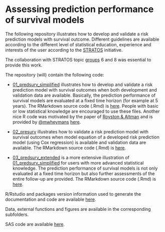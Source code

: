 # Assessing prediction performance of survival models
The following repository illustrates how to develop and validate a risk prediction models with survival outcome.
Different guidelines are available according to the different level of statistical education, experience and interests of the user according to the [STRATOS](https://www.stratos-initiative.org/) initiative.

The collaboration with STRATOS topic [groups](https://www.stratos-initiative.org/groups) 6 and 8 was essential to provide this work.

The repository (will) contain the following code:  

+ [01_predsurv_simplified](https://github.com/danielegiardiello/Prediction_performance_survival/blob/main/01_predsurv_simplified.md) illustrates how to develop and validate a risk prediction model with survival outcomes when both development and validation data are available. Basically, the prediction performance of survival models are evaluated at a fixed time horizon (for example at 5 years). The RMarkdown source code (.Rmd) is [here](https://github.com/danielegiardiello/Prediction_performance_survival/blob/main/01_predsurv_simplified.Rmd). People with basic or low statistical knowledge are encouraged to use these files. Another nice R code was motivated by the paper of [Royston & Altman](https://bmcmedresmethodol.biomedcentral.com/articles/10.1186/1471-2288-13-33) and is provided by [@mwheymans](https://github.com/mwheymans) [here](https://missingdatasolutions.rbind.io/2021/02/cox-external-validation/).

+ [02_presurv](https://github.com/danielegiardiello/Prediction_performance_survival/blob/main/02_predsurv.md) illustrates how to validate a risk prediction model with survival outcomes when model equation of a developed risk prediction model (using Cox regression) is available and validation data are available. The RMarkdown source code (.Rmd) is [here](https://github.com/danielegiardiello/Prediction_performance_survival/blob/main/02_predsurv.Rmd). 

+ [03_predsurv_extended](https://github.com/danielegiardiello/Prediction_performance_survival/blob/main/03_predsurv_extended.md) is a more extensive illustration of [01_predsurv_simplified](https://github.com/danielegiardiello/Prediction_performance_survival/blob/main/01_predsurv_simplified.md) for users with more advanced statistical knowledge. The prediction performance of survival models is not only evaluated at a fixed time horizon but also further assessments of the entire follow-up are provided.
The RMarkdown source code (.Rmd) is [here](https://github.com/danielegiardiello/Prediction_performance_survival/blob/main/03_predsurv_extended.Rmd).

R/Rstudio and packages version information used to generate the documentation and code are available [here](https://github.com/danielegiardiello/Prediction_performance_survival/blob/main/sessionInfo.md).

Data, external functions and figures are available in the corresponding subfolders.  

SAS code are available [here](https://github.com/danielegiardiello/Prediction_performance_survival/tree/main/SAS_code).


